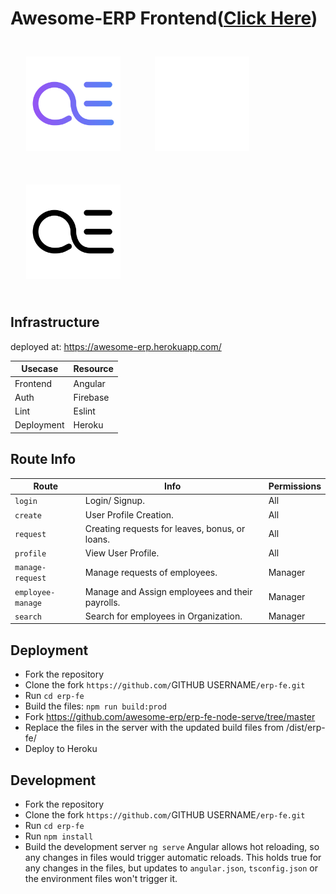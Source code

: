 Awesome-ERP Frontend([Click Here](https://github.com/awesome-erp/erp-fe))
===============================
<p>
<img width="30%" style="padding: 5%; display: inline-block" src="/src/assets/aerp-color.svg">
<img width="30%" style="padding: 5%; display: inline-block" src="/src/assets/aerp-white.svg">
<img width="30%" style="padding: 5%; display: inline-block" src="/src/assets/aerp-black.svg">
</p>

Infrastructure
--------------

deployed at: https://awesome-erp.herokuapp.com/

| Usecase     | Resource       |
|-------------|----------------|
| Frontend    | Angular  |
| Auth        | Firebase |
| Lint        | Eslint   |
| Deployment  | Heroku   |



Route Info
-----------
|      Route             | Info                                           | Permissions |
|------------------------|------------------------------------------------|-------------|
|   ```login```          | Login/ Signup.                                 | All         |
|   ```create```         | User Profile Creation.                         | All         |
|   ```request```        | Creating requests for leaves, bonus, or loans. | All         |
|   ```profile```        | View User Profile.                             | All         |
|   ```manage-request``` | Manage requests of employees.                  | Manager     |
|   ```employee-manage```| Manage and Assign employees and their payrolls.| Manager     |
|   ```search```         | Search for employees in Organization.          | Manager     |

Deployment
-----------
- Fork the repository
- Clone the fork `https://github.com/`GITHUB USERNAME`/erp-fe.git`
- Run `cd erp-fe`
- Build the files: `npm run build:prod`
- Fork https://github.com/awesome-erp/erp-fe-node-serve/tree/master
- Replace the files in the server with the updated build files from /dist/erp-fe/
- Deploy to Heroku

Development
----------
- Fork the repository
- Clone the fork `https://github.com/`GITHUB USERNAME`/erp-fe.git`
- Run `cd erp-fe`
- Run `npm install`  
- Build the development server `ng serve`
Angular allows hot reloading, so any changes in files would trigger automatic reloads.
This holds true for any changes in the files, but updates to `angular.json`, `tsconfig.json`
or the environment files won't trigger it.
